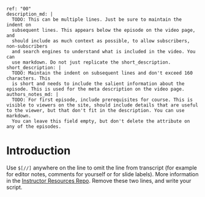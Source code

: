 ```metadata
ref: "00"
description_md: |
  TODO: This can be multiple lines. Just be sure to maintain the indent on
  subsequent lines. This appears below the episode on the video page, and
  should include as much context as possible, to allow subscribers, non-subscribers
  and search engines to understand what is included in the video. You can
  use markdown. Do not just replicate the short_description.
short_description: |
  TODO: Maintain the indent on subsequent lines and don't exceed 160 characters. This 
  is short and needs to include the salient information about the episode. This is used for the meta description on the video page.
authors_notes_md: |
  TODO: For first episode, include prerequisites for course. This is visible to viewers on the site, should include details that are useful to the viewer, but that don't fit in the description. You can use markdown. 
  You can leave this field empty, but don't delete the attribute on any of the episodes.
```

# Introduction

Use `$[//]` anywhere on the line to omit the line from transcript (for example for editor notes, comments for yourself or for slide labels). More information in the [Instructor Resources Repo](https://github.com/kodecocodes/vdd-resources).
Remove these two lines, and write your script.